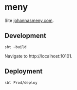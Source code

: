 # meny

Site [johannasmeny.com](https://johannasmeny.com).

## Development

    sbt ~build

Navigate to http://localhost:10101.

## Deployment

    sbt Prod/deploy
